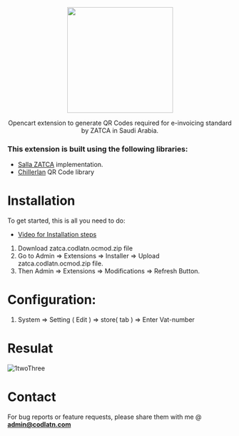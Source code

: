 <p align="center"><img width="237px" height="auto" src="https://user-images.githubusercontent.com/99600185/167312325-ff691c78-274d-4481-b3bb-86f2417362e4.png" height="154px"/></p>
<p align="center">Opencart extension to generate QR Codes required for e-invoicing standard by ZATCA in Saudi Arabia.</p>


### This extension is built using the following libraries:
* <a href="https://github.com/SallaApp/ZATCA">Salla ZATCA</a> implementation.
* <a href="https://github.com/chillerlan/php-qrcode">Chillerlan</a> QR Code library

# Installation
To get started, this is all you need to do:
* <a href="https://youtu.be/r6UCblD1VHk">Video for Installation steps</a>
 1. Download zatca.codlatn.ocmod.zip file
 2. Go to Admin => Extensions => Installer  => Upload zatca.codlatn.ocmod.zip file. 
 3. Then Admin => Extensions => Modifications => Refresh Button.
 

 # Configuration:
 1. System => Setting ( Edit ) => store( tab ) => Enter Vat-number

# Resulat
 ![1twoThree](https://user-images.githubusercontent.com/99600185/167315521-4f49ede2-8bcf-4679-9f2e-ef10987b158a.jpg)



# Contact
For bug reports or feature requests, please share them with me @ **admin@codlatn.com**


 
